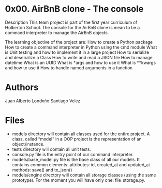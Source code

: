# 0x00. AirBnB clone - The console
Description
This team project is part of the first year curriculum of Holberton School. 
The console for the AirBnB clone is mean to be a command interpreter to manage the AirBnB objects.

The learning objective of the project are:
How to create a Python package
How to create a command interpreter in Python using the cmd module
What is Unit testing and how to implement it in a large project
How to serialize and deserialize a Class
How to write and read a JSON file
How to manage datetime
What is an UUID
What is *args and how to use it
What is **kwargs and how to use it
How to handle named arguments in a function

# Authors
Juan Alberto Londoño
Santiago Velez

# Files
* models directory will contain all classes used for the entire project. A class, called “model” in a OOP project is the representation of an object/instance.
* tests directory will contain all unit tests.
* console.py file is the entry point of our command interpreter.
* models/base_model.py file is the base class of all our models. It contains common elements:
attributes: id, created_at and updated_at
methods: save() and to_json()
* models/engine directory will contain all storage classes (using the same prototype). For the moment you will have only one: file_storage.py.
